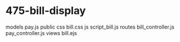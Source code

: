 475-bill-display
================
models
  pay.js
public
  css
    bill.css
  js
    script_bill.js
routes
  bill_controller.js
  pay_controller.js
views
  bill.ejs
